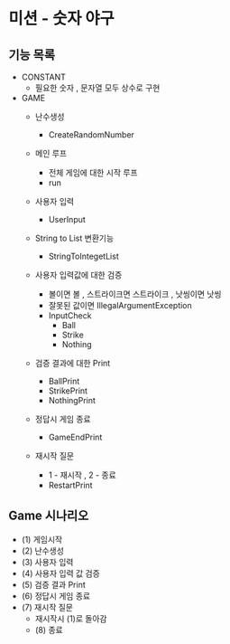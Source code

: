 # 미션 - 숫자 야구

## 기능 목록
- CONSTANT
  - 필요한 숫자 , 문자열 모두 상수로 구현
- GAME
  - 난수생성
    - CreateRandomNumber
  - 메인 루프
    - 전체 게임에 대한 시작 루프
    - run
      
  - 사용자 입력
    - UserInput
      
  - String to List<Integet> 변환기능
    - StringToIntegetList

  - 사용자 입력값에 대한 검증
    - 볼이면 볼 , 스트라이크면 스트라이크 , 낫씽이면 낫씽
    - 잘못된 값이면 IllegalArgumentException
    - InputCheck
      - Ball
      - Strike
      - Nothing
        
  - 검증 결과에 대한 Print
    - BallPrint
    - StrikePrint
    - NothingPrint
    
  - 정답시 게임 종료
    - GameEndPrint
      
  - 재시작 질문
    - 1 - 재시작 , 2 - 종료
    - RestartPrint

## Game 시나리오
- (1) 게임시작
- (2) 난수생성
- (3) 사용자 입력
- (4) 사용자 입력 값 검증
- (5) 검증 결과 Print
- (6) 정답시 게임 종료
- (7) 재시작 질문
  - 재시작시 (1)로 돌아감
  - (8) 종료














